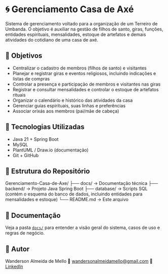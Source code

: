 # 🌀 Gerenciamento Casa de Axé

Sistema de gerenciamento voltado para a organização de um Terreiro de Umbanda. O objetivo é auxiliar na gestão de filhos de santo, giras, funções, entidades espirituais, mensalidades, estoque de artefatos e demais atividades do cotidiano de uma casa de axé.

## 📌 Objetivos

- Centralizar o cadastro de membros (filhos de santo) e visitantes
- Planejar e registrar giras e eventos religiosos, incluindo indicações e listas de compras
- Controlar a presença e participação de membros e visitantes nas giras
- Registrar e consultar mensalidades e controlar o estoque de artefatos rituais
- Organizar o calendário e histórico das atividades da casa
- Gerenciar guias espirituais, suas linhas e preferências
- Associar orixás aos membros (pai/mãe de cabeça)

## 🚀 Tecnologias Utilizadas

- Java 21 + Spring Boot
- MySQL
- PlantUML / Draw.io (documentação)
- Git + GitHub

## 📁 Estrutura do Repositório

Gerenciamento-Casa-de-Axe/
├── docs/ → Documentação técnica
├── backend/ → Projeto Java Spring Boot
├── database/ → Scripts SQL (contém o esquema do banco de dados, incluindo entidades para mensalidades e estoque)
└── README.md → Este arquivo

## 📖 Documentação

Veja a pasta [`docs/`](./docs/) para entender a visão geral do sistema, casos de uso e regras de negócio.

## 🧙 Autor

Wanderson Almeida de Mello
📧 wandersonalmeidamello@gmail.com
🔗 [LinkedIn](https://www.linkedin.com/in/wandersonamello/)